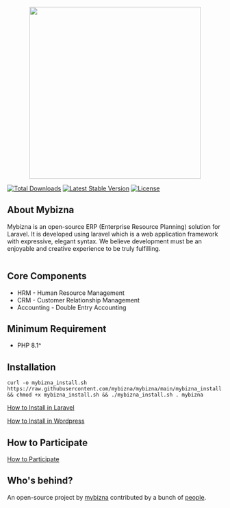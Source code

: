 <p align="center"><a href="https://mybizna.com" target="_blank"><img src="http://mybizna.com/wp-content/uploads/2021/11/logo.png" width="400"></a></p>


<a href="https://packagist.org/packages/mybizna/mybizna"><img src="https://img.shields.io/packagist/dt/mybizna/mybizna" alt="Total Downloads"></a>
<a href="https://packagist.org/packages/mybizna/mybizna"><img src="https://img.shields.io/packagist/v/mybizna/mybizna" alt="Latest Stable Version"></a>
<a href="https://packagist.org/packages/mybizna/mybizna"><img src="https://img.shields.io/packagist/l/mybizna/mybizna" alt="License"></a>
</p> 

## About Mybizna

Mybizna is an open-source ERP (Enterprise Resource Planning) solution for Laravel. It is developed using laravel which is a web application framework with expressive, elegant syntax. We believe development must be an enjoyable and creative experience to be truly fulfilling. 

<figure><img src="https://722412034-files.gitbook.io/~/files/v0/b/gitbook-x-prod.appspot.com/o/spaces%2F0dkrQE1EPlRKzUjTpBUW%2Fuploads%2FmDMo7dsJRhGaySFk2GjZ%2Fmybizna-erp-laravel.png?alt=media&token=8886c6c2-4366-432e-a33e-6c1ae48000ab" alt=""><figcaption></figcaption></figure>


## Core Components

-   HRM - Human Resource Management
-   CRM - Customer Relationship Management
-   Accounting - Double Entry Accounting


## Minimum Requirement

-   PHP 8.1^


## Installation

```
curl -o mybizna_install.sh https://raw.githubusercontent.com/mybizna/mybizna/main/mybizna_install.sh && chmod +x mybizna_install.sh && ./mybizna_install.sh . mybizna
```
<a href="https://mybizna.gitbook.io/mybizna-erp/readme/how-to-install-on-laravel" target="_blank">How to Install in Laravel</a>

<a href="https://mybizna.gitbook.io/mybizna-erp/readme/how-to-installation-in-wordpress" target="_blank">How to Install in Wordpress</a>

## How to Participate
<a href="https://mybizna.gitbook.io/mybizna-erp/readme/readme/how-to-participate" target="_blank">How to Participate</a>

## Who's behind?

An open-source project by [mybizna](https://mybizna.com/) contributed by a bunch of [people](https://github.com/mybizna/mybizna/graphs/contributors).
